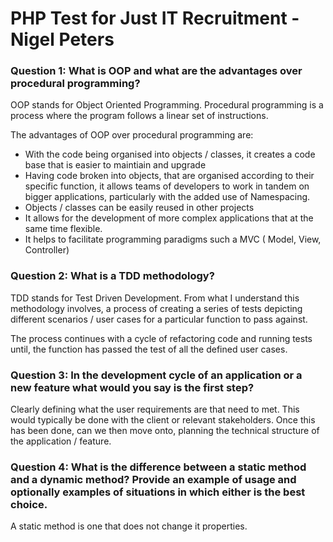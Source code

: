 # PHP Test for Just IT Recruitment - Nigel Peters

### Question 1: What is OOP and what are the advantages over procedural programming?

OOP stands for Object Oriented Programming. Procedural programming is a process where the program follows a linear set of instructions.

The advantages of OOP over procedural programming are:

* With the code being organised into objects / classes, it creates a code base that is easier to maintiain and upgrade
* Having code broken into objects, that are organised according to their specific function, it allows teams of developers to work in tandem on bigger applications, particularly with the added use of Namespacing.
* Objects / classes can be easily reused in other projects
* It allows for the development of more complex applications that at the same time flexible.
* It helps to facilitate programming paradigms such a MVC ( Model, View, Controller)

### Question 2: What is a TDD methodology?

TDD stands for Test Driven Development. From what I understand this methodology involves, a process of creating a series of tests depicting different scenarios / user cases for a particular function to pass against.

The process continues with a cycle of refactoring code and running tests until, the function has passed the test of all the defined user cases.

### Question 3: In the development cycle of an application or a new feature what would you say is the first step?

Clearly defining what the user requirements are that need to met. This would typically be done with the client or relevant stakeholders. Once this has been done, can we then move onto, planning the technical structure of the application / feature.

### Question 4: What is the difference between a static method and a dynamic method? Provide an example of usage and optionally examples of situations in which either is the best choice.

A static method is one that does not change it properties.
